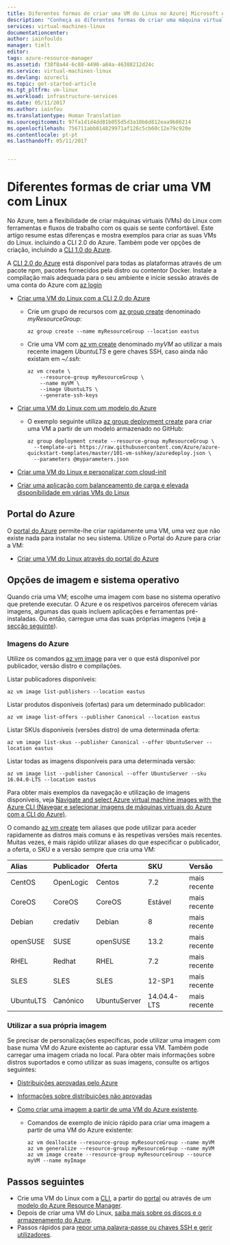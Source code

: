 ```yaml
---
title: Diferentes formas de criar uma VM do Linux no Azure| Microsoft Azure
description: "Conheça as diferentes formas de criar uma máquina virtual do Linux no Azure, incluindo ligações para ferramentas e tutoriais para cada método."
services: virtual-machines-linux
documentationcenter: 
author: iainfoulds
manager: timlt
editor: 
tags: azure-resource-manager
ms.assetid: f38f8a44-6c88-4490-a84a-46388212d24c
ms.service: virtual-machines-linux
ms.devlang: azurecli
ms.topic: get-started-article
ms.tgt_pltfrm: vm-linux
ms.workload: infrastructure-services
ms.date: 05/11/2017
ms.author: iainfou
ms.translationtype: Human Translation
ms.sourcegitcommit: 97fa1d1d4dd81b055d5d3a10b6d812eaa9b86214
ms.openlocfilehash: 756711abb014829971af126c5cb60c12e79c920e
ms.contentlocale: pt-pt
ms.lasthandoff: 05/11/2017


---
```

# <a name="different-ways-to-create-a-linux-vm"></a>Diferentes formas de criar uma VM com Linux
No Azure, tem a flexibilidade de criar máquinas virtuais (VMs) do Linux com ferramentas e fluxos de trabalho com os quais se sente confortável. Este artigo resume estas diferenças e mostra exemplos para criar as suas VMs do Linux. incluindo a CLI 2.0 do Azure. Também pode ver opções de criação, incluindo a [CLI 1.0 do Azure](creation-choices-nodejs.md).

A [CLI 2.0 do Azure](/cli/azure/install-az-cli2) está disponível para todas as plataformas através de um pacote npm, pacotes fornecidos pela distro ou contentor Docker. Instale a compilação mais adequada para o seu ambiente e inicie sessão através de uma conta do Azure com [az login](/cli/azure/#login)

* [Criar uma VM do Linux com a CLI 2.0 do Azure](quick-create-cli.md)
  
  * Crie um grupo de recursos com [az group create](/cli/azure/group#create) denominado *myResourceGroup*: 
   
    ```azurecli
    az group create --name myResourceGroup --location eastus
    ```
    
  * Crie uma VM com [az vm create](/cli/azure/vm#create) denominado *myVM* ao utilizar a mais recente imagem *UbuntuLTS* e gere chaves SSH, caso ainda não existam em *~/.ssh*:

    ```azurecli
    az vm create \
        --resource-group myResourceGroup \
        --name myVM \
        --image UbuntuLTS \
        --generate-ssh-keys
    ```

* [Criar uma VM do Linux com um modelo do Azure](create-ssh-secured-vm-from-template.md)
  
  * O exemplo seguinte utiliza [az group deployment create](/cli/azure/group/deployment#create) para criar uma VM a partir de um modelo armazenado no GitHub:
    
    ```azurecli
    az group deployment create --resource-group myResourceGroup \ 
      --template-uri https://raw.githubusercontent.com/Azure/azure-quickstart-templates/master/101-vm-sshkey/azuredeploy.json \
      --parameters @myparameters.json
    ```
* [Criar uma VM do Linux e personalizar com cloud-init](tutorial-automate-vm-deployment.md)

* [Criar uma aplicação com balanceamento de carga e elevada disponibilidade em várias VMs do Linux](tutorial-load-balancer.md)


## <a name="azure-portal"></a>Portal do Azure
O [portal do Azure](https://portal.azure.com) permite-lhe criar rapidamente uma VM, uma vez que não existe nada para instalar no seu sistema. Utilize o Portal do Azure para criar a VM:

* [Criar uma VM do Linux através do portal do Azure](quick-create-portal.md) 


## <a name="operating-system-and-image-choices"></a>Opções de imagem e sistema operativo
Quando cria uma VM; escolhe uma imagem com base no sistema operativo que pretende executar. O Azure e os respetivos parceiros oferecem várias imagens, algumas das quais incluem aplicações e ferramentas pré-instaladas. Ou então, carregue uma das suas próprias imagens (veja [a secção seguinte](#use-your-own-image)).

### <a name="azure-images"></a>Imagens do Azure
Utilize os comandos [az vm image](/cli/azure/vm/image) para ver o que está disponível por publicador, versão distro e compilações.

Listar publicadores disponíveis:

```azurecli
az vm image list-publishers --location eastus
```

Listar produtos disponíveis (ofertas) para um determinado publicador:

```azurecli
az vm image list-offers --publisher Canonical --location eastus
```

Listar SKUs disponíveis (versões distro) de uma determinada oferta:

```azurecli
az vm image list-skus --publisher Canonical --offer UbuntuServer --location eastus
```

Listar todas as imagens disponíveis para uma determinada versão:

```azurecli
az vm image list --publisher Canonical --offer UbuntuServer --sku 16.04.0-LTS --location eastus
```

Para obter mais exemplos da navegação e utilização de imagens disponíveis, veja [Navigate and select Azure virtual machine images with the Azure CLI (Navegar e selecionar imagens de máquinas virtuais do Azure com a CLI do Azure)](cli-ps-findimage.md).

O comando [az vm create](/cli/azure/vm#create) tem aliases que pode utilizar para aceder rapidamente as distros mais comuns e às respetivas versões mais recentes. Muitas vezes, é mais rápido utilizar aliases do que especificar o publicador, a oferta, o SKU e a versão sempre que cria uma VM:

| Alias | Publicador | Oferta | SKU | Versão |
|:--- |:--- |:--- |:--- |:--- |
| CentOS |OpenLogic |Centos |7.2 |mais recente |
| CoreOS |CoreOS |CoreOS |Estável |mais recente |
| Debian |credativ |Debian |8 |mais recente |
| openSUSE |SUSE |openSUSE |13.2 |mais recente |
| RHEL |Redhat |RHEL |7.2 |mais recente |
| SLES |SLES |SLES |12-SP1 |mais recente |
| UbuntuLTS |Canónico |UbuntuServer |14.04.4-LTS |mais recente |

### <a name="use-your-own-image"></a>Utilizar a sua própria imagem
Se precisar de personalizações específicas, pode utilizar uma imagem com base numa VM do Azure existente ao capturar essa VM. Também pode carregar uma imagem criada no local. Para obter mais informações sobre distros suportados e como utilizar as suas imagens, consulte os artigos seguintes:

* [Distribuições aprovadas pelo Azure](endorsed-distros.md)
* [Informações sobre distribuições não aprovadas](create-upload-generic.md)
* [Como criar uma imagem a partir de uma VM do Azure existente](tutorial-custom-images.md).
  
  * Comandos de exemplo de início rápido para criar uma imagem a partir de uma VM do Azure existente:
    
    ```azurecli
    az vm deallocate --resource-group myResourceGroup --name myVM
    az vm generalize --resource-group myResourceGroup --name myVM
    az vm image create --resource-group myResourceGroup --source myVM --name myImage
    ```

## <a name="next-steps"></a>Passos seguintes
* Crie uma VM do Linux com a [CLI](quick-create-cli.md), a partir do [portal](quick-create-portal.md) ou através de um [modelo do Azure Resource Manager](../windows/cli-deploy-templates.md).
* Depois de criar uma VM do Linux, [saiba mais sobre os discos e o armazenamento do Azure](tutorial-manage-disks.md).
* Passos rápidos para [repor uma palavra-passe ou chaves SSH e gerir utilizadores](using-vmaccess-extension.md).

